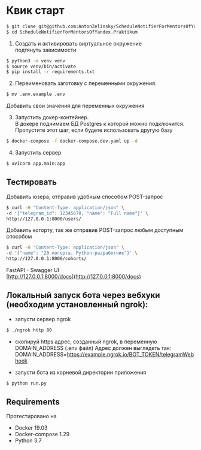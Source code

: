 # Квик старт

```bash
$ git clone git@github.com:AntonZelinsky/ScheduleNotifierForMentorsOfYandex.Praktikum.git
$ cd ScheduleNotifierForMentorsOfYandex.Praktikum
```

1. Создать и активировать виртуальное окружение  
подтянуть зависимости
```bash
$ python3 -m venv venv
$ source venv/bin/activate
$ pip install -r requirements.txt
```

2. Переименовать заготовку с переменными окружения.
```bash
$ mv .env.example .env
```
Добавить свои значения для переменных окружения

3. Запустить докер-контейнер.  
В докере поднимаем БД Postgres к которой можно подключится. 
Пропустите этот шаг, если будете использовать другую базу
```bash
$ docker-compose -f docker-compose.dev.yaml up -d
```

4. Запустить сервер
```bash
$ uvicorn app.main:app
```

## Тестировать

Добавить юзера, отправив удобным способом POST-запрос
```bash
$ curl -H "Content-Type: application/json" \
-d '{"telegram_id": 12345678, "name": "Full name"}' \
http://127.0.0.1:8000/users/
```

Добавить когорту, так же отправив POST-запрос любым доступным способом
```bash
$ curl -H "Content-Type: application/json" \
-d '{"name": "20 когорта. Python-разработчик"}' \
http://127.0.0.1:8000/cohorts/
```

FastAPI - Swagger UI  
[http://127.0.0.1:8000/docs](http://127.0.0.1:8000/docs)

## Локальный запуск бота через вебхуки (необходим установленный ngrok):
- запусти сервер ngrok
```bash
$ ./ngrok http 80
```
- скопируй https адрес, cозданный ngrok, в переменную DOMAIN_ADDRESS (.env файл)
Адрес должен выглядеть так: DOMAIN_ADDRESS=https://example.ngrok.io/BOT_TOKEN/telegramWebhook

- запусти бота из корневой директории приложения
```bash
$ python run.py
```

## Requirements
Протестировано на  
- Docker 19.03  
- Docker-compose 1.29  
- Python 3.7  
